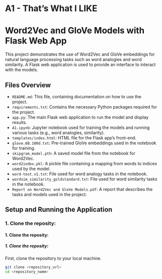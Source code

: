 # A1 - That’s What I LIKE
# Word2Vec and GloVe Models with Flask Web App

This project demonstrates the use of Word2Vec and GloVe embeddings for natural language processing tasks such as word analogies and word similarity. A Flask web application is used to provide an interface to interact with the models.

## Files Overview

- `README.md`: This file, containing documentation on how to use the project.
- `requirements.txt`: Contains the necessary Python packages required for the project.
- `app.py`: The main Flask web application to run the model and display results.
- `A1.ipynb`: Jupyter notebook used for training the models and running various tasks (e.g., word analogies, similarity).
- `templates/index.html`: HTML file for the Flask app’s front-end.
- `glove.6B.100d.txt`: Pre-trained GloVe embeddings used in the notebook for training.
- `skipgram_model.pth`: A saved model file from the notebook for Word2Vec.
- `word2index.pkl`: A pickle file containing a mapping from words to indices used by the model.
- `word-test.v1.txt`: File used for word analogy tasks in the notebook.
- `wordsim_similarity_goldstandard.txt`: File used for word similarity tasks in the notebook.
- `Report on Word2Vec and GloVe Models.pdf`: A report that describes the tasks and models used in the project.

## Setup and Running the Application

### 1. Clone the reposity: 
#### 1. Clone the reposity: 
##### 1. Clone the reposity: 
First, clone the repository to your local machine.
```bash
git clone <repository_url>
cd <repository_name>
```
